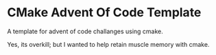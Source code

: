 CMake Advent Of Code Template
=========================================================
A template for advent of code challanges using cmake. 

Yes, its overkill; but I wanted to help retain muscle memory with cmake.




